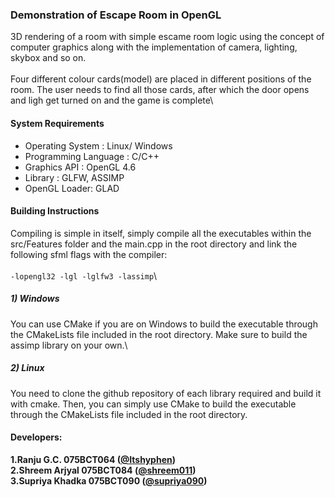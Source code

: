 ### Demonstration of Escape Room in OpenGL

3D rendering of a room with simple escame room logic using the concept of computer graphics along with the implementation of camera, lighting, skybox and so on.\
\
Four different colour cards(model) are placed in different positions of the room.
The user needs to find all those cards, after which the door opens and ligh get turned on and the game is complete\



#### System Requirements
-  Operating System : Linux/ Windows
-  Programming Language : C/C++
-  Graphics API : OpenGL 4.6
-  Library : GLFW, ASSIMP
-  OpenGL Loader: GLAD
 
#### Building Instructions
Compiling is simple in itself, simply compile all the executables within the src/Features folder and the main.cpp in the root directory and link the following 
sfml flags with the compiler:\
\
`-lopengl32 -lgl -lglfw3 -lassimp`\


##### 1) Windows
You can use CMake if you are on Windows to build the executable through the
CMakeLists file included in the root directory. Make sure to build the assimp library on your own.\


##### 2) Linux
You need to clone the github repository of each library required and build it with cmake.
Then, you can simply use CMake to build the executable through the
CMakeLists file included in the root directory.

#### Developers:
**1.Ranju G.C. 075BCT064 ([@Itshyphen](https://github.com/Itshyphen))**\
**2.Shreem Arjyal 075BCT084 ([@shreem011](https://github.com/shreem011))**\
**3.Supriya Khadka 075BCT090 ([@supriya090](https://github.com/supriya090))**
